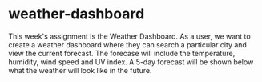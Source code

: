 # weather-dashboard
This week's assignment is the Weather Dashboard. As a user, we want to create a weather dashboard where they can search a particular city and view the current forecast. The forecase will include the temperature, humidity, wind speed and UV index. A 5-day forecast will be shown below what the weather will look like in the future. 

